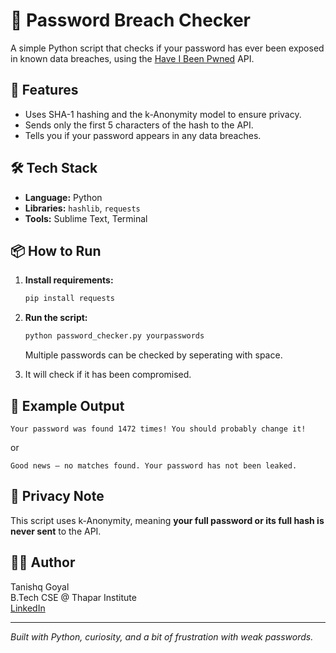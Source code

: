 
# 🔐 Password Breach Checker

A simple Python script that checks if your password has ever been exposed in known data breaches, using the [Have I Been Pwned](https://haveibeenpwned.com/API/v3) API.

## 🚀 Features
- Uses SHA-1 hashing and the k-Anonymity model to ensure privacy.
- Sends only the first 5 characters of the hash to the API.
- Tells you if your password appears in any data breaches.

## 🛠️ Tech Stack
- **Language:** Python
- **Libraries:** `hashlib`, `requests`
- **Tools:** Sublime Text, Terminal

## 📦 How to Run

1. **Install requirements:**
   ```bash
   pip install requests
   ```

2. **Run the script:**
   ```bash
   python password_checker.py yourpasswords 
   ```
   Multiple passwords can be checked by seperating with space.

3. It will check if it has been compromised.

## 📌 Example Output

```
Your password was found 1472 times! You should probably change it!
```
or
```
Good news — no matches found. Your password has not been leaked.
```

## 🔐 Privacy Note
This script uses k-Anonymity, meaning **your full password or its full hash is never sent** to the API.

## 👨‍💻 Author
Tanishq Goyal  
B.Tech CSE @ Thapar Institute  
[LinkedIn](https://www.linkedin.com/in/tanishq-goyal-50b989309/)

---

*Built with Python, curiosity, and a bit of frustration with weak passwords.*

